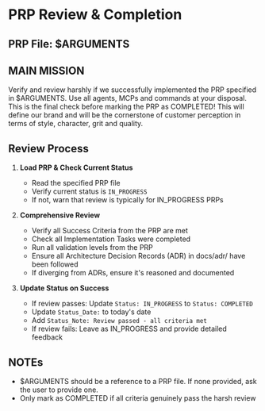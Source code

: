 # PRP Review & Completion

## PRP File: $ARGUMENTS

## MAIN MISSION

Verify and review harshly if we successfully implemented the PRP specified in $ARGUMENTS. Use all agents, MCPs and commands at your disposal. This is the final check before marking the PRP as COMPLETED! This will define our brand and will be the cornerstone of customer perception in terms of style, character, grit and quality.

## Review Process

1. **Load PRP & Check Current Status**
   - Read the specified PRP file
   - Verify current status is `IN_PROGRESS`
   - If not, warn that review is typically for IN_PROGRESS PRPs

2. **Comprehensive Review**
   - Verify all Success Criteria from the PRP are met
   - Check all Implementation Tasks were completed
   - Run all validation levels from the PRP
   - Ensure all Architecture Decision Records (ADR) in docs/adr/ have been followed
   - If diverging from ADRs, ensure it's reasoned and documented

3. **Update Status on Success**
   - If review passes: Update `Status: IN_PROGRESS` to `Status: COMPLETED`
   - Update `Status_Date:` to today's date
   - Add `Status_Note: Review passed - all criteria met`
   - If review fails: Leave as IN_PROGRESS and provide detailed feedback

## NOTEs

- $ARGUMENTS should be a reference to a PRP file. If none provided, ask the user to provide one.
- Only mark as COMPLETED if all criteria genuinely pass the harsh review